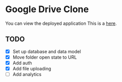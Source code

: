 # Google Drive Clone

You can view the deployed application This is a [here](https://goog-drive-clone.netlify.app/).

## TODO

- [x] Set up database and data model
- [x] Move folder open state to URL
- [x] Add auth
- [x] Add file uploading
- [ ] Add analytics
